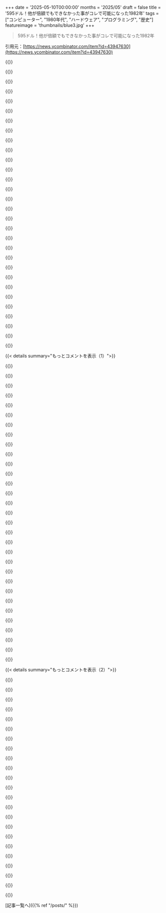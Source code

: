 +++
date = '2025-05-10T00:00:00'
months = '2025/05'
draft = false
title = '595ドル！他が倍額でもできなかった事がコレで可能になった1982年'
tags = ["コンピューター", "1980年代", "ハードウェア", "プログラミング", "歴史"]
featureimage = 'thumbnails/blue3.jpg'
+++

> 595ドル！他が倍額でもできなかった事がコレで可能になった1982年

引用元：[https://news.ycombinator.com/item?id=43947630](https://news.ycombinator.com/item?id=43947630)




{{<matomeQuote body="ガキの頃はC64イケてたけど、今見ると広告の比較はおかしいね。高いやつ（Atari 800とかTRS-80 Model IIIとか）としか比べてないじゃん。安い競合（TI 99/4AとかTRS-80 Color Computerとか）もホームユース（ゲームとかBasic）には十分だったし、もっと安かったのに、64KB RAMとかいる？って思うかも。あとTV出力って特徴にしてるけど、TRS-80はディスプレイ一体型だから載ってないだけ。C64はその価格にディスプレイ含まれてないしね。’Smart’ Peripheralsって何かわかんないけど、IBM PCは規格作ったし。競合だって80桁表示とか表計算とかコプロセッサとか良いとこあったのに載ってないし。" userName="neilv" createdAt="2025/05/10 21:57:10" color="#ff5c5c">}}




{{<matomeQuote body="「’Smart’ Peripherals」が何かわかんない？ あれはコンピューターのことだよ…。例えばC64のフロッピードライブには専用のCPUが載ってたんだ。プリンターとかもそうだったし、今でもそうだけどね。" userName="brudgers" createdAt="2025/05/10 22:07:57" color="#45d325">}}




{{<matomeQuote body="ディスクドライブはシリアルプロトコルを使ってて、実際8KBのRAMと6502 CPUが入ってるんだ。C64本体にドライブコントローラーは無くて、ドライブにシリアルコマンドを送って、それが応答する形。64のCIAにあったハードウェアバグのせいで、プロトコルは本来よりずっと遅かった。後の機種では直ったけど、そっちはグラフィックとか色々ダメになったんだよね。" userName="juancn" createdAt="2025/05/10 22:24:11" color="#ff33a1">}}




{{<matomeQuote body="そうそう、んで1986年にちょうどNASAのラボでインターンしてたんだけど、そこではマルチプロセッサを研究してて、当時はマジでクレイジーなアイデアだったんだ。それで閃いたんだよね、C64と1台かそれ以上の1541sの間でbit-bangドライバを書いて、自分だけのちっちゃいマルチプロセッサ作れるんじゃね？って。んで作ったんだ。国際科学フェアまで行って、結局大学の奨学金もゲットできた。コードはいっぱい書いたけど、17歳の時に書いたあの数百行の6502アセンブリがたぶん一番誇りに思ってるやつ。" userName="GlenTheMachine" createdAt="2025/05/11 02:50:02" color="#45d325">}}




{{<matomeQuote body="WozのApple IIでの大きな功績の一つが、フロッピードライブをホストコンピューターのCPUから完全にソフトウェアで動かしたこと。これがフロッピードライブとコントローラーをすごく安くしたんだ。" userName="fmajid" createdAt="2025/05/10 22:33:53" color="">}}




{{<matomeQuote body="そう、しかも断然速かった。30倍とか！C64のハードウェアバグがなかったとしても、Disk IIの方がずっと速いよ。Wozのデザインがいかに凄かったか、マジで驚くわ。まるで思いつきで、彼がDisk IIで作ったことは、当時のSilicon Valleyどころか世界の誰もやってなかったこと。IBMとかHPとかShugartとかTandonは言うまでもなく、Appleと競合してたCommodoreやTandyだって優秀なエンジニアはたくさんいたのに、速くて安くて信頼できるフロッピードライブとコントローラーは作れなかった。Chuck Peddleだって凡人じゃないのにね。Wozが1976〜1978年にInteger BASIC、Apple IIカラーグラフィック、Disk IIでやったこと見ると、「10倍開発者」とか信じちゃうよ。" userName="TMWNN" createdAt="2025/05/11 00:03:28" color="#ff5733">}}




{{<matomeQuote body="Atariもね、あれは比較表でも認められてるけど。Bob Russellが昔、1541はCommodoreが作った最高のコンピューターだって言ってたのを見たことがあるよ。" userName="classichasclass" createdAt="2025/05/10 23:16:44" color="">}}




{{<matomeQuote body="＞64のCIAのハードウェアバグのせいで、プロトコルが本来よりずっと遅かった<br>もしそれが本当なら、同じハードウェアとケーブルでFastloadみたいなカートリッジが、標準のC64コードより何倍も速くプログラム読み込めたりしないだろ。C64のROMコードは動いたけど、遅かったんだ。内蔵のシリアルルーチンもそう。C64で2400bpsモデム使ったとき、コンピューターが追いつかなくてゴミデータしか来なかった。アップロードもダウンロードもできなくて、原因は遅いROMシリアルコードだったんだ。好きなターミナルソフトを自分でアセンブリ言語のbit-bangシリアルドライバで改造したら、2400bpsモデムが完璧に動いた。遅いディスクドライブのシリアルコードも同じ。俺の知る限り、ハードウェアの欠陥じゃなくて、ただの遅いドライバーコードだったんだよ。俺が知ってる奴はみんなFastloadカートリッジ持ってたけど、俺は「その界隈」にいたから、当時の平均的なユーザーとは違うかもね。" userName="leptons" createdAt="2025/05/11 00:49:04" color="#38d3d3">}}




{{<matomeQuote body="Paperclipっていうワードプロセッサに80桁プレビューモードがあったんだよね。高解像度で80桁のテキストが表示されるんだけど、当時は魔法みたいだったよ。10歳の僕にはなんかすごく本格的な仕事してる気分になれたんだ”" userName="cgh" createdAt="2025/05/10 22:44:29" color="">}}




{{<matomeQuote body="fastloadってプロトコルを速くしたのかな、それともデータを圧縮したのかな？カセットの読み書きを速くする他のソフトを使った記憶があるけど、あれは圧縮だった気がするんだ”" userName="ako" createdAt="2025/05/11 07:01:28" color="#ff33a1">}}




{{<matomeQuote body="ほら、ChatGPTみたいなブレークスルーのことなんだけどさ、あれは当時だと計算能力的に無理だったんだよね、大衆に普及して現実の産業をひっくり返すなんてさ。今ってユビキタスAIコンピューティングの新しい時代に入ってるのかな？" userName="sizzle" createdAt="2025/05/12 08:43:14" color="#45d325">}}




{{<matomeQuote body="Atari 400は全然勝負になんなかったな。子供の頃持ってたんだけど、近所の友達がC64を持っててさ。あのメンブレンキーボードが大きなハンディだったよ。まあAtariにも良いゲームはあったけどね！フルスペックのIBM PCは競合って感じじゃなかった。値段が3倍だし、あの頃あんな大金出す家庭はほとんどなかったからさ。" userName="Bud" createdAt="2025/05/11 04:19:21" color="#785bff">}}




{{<matomeQuote body="Wozniakの設計を否定するつもりはないんだけど、Disk IIとCommodoreのドライブ設計は方向性が違ったんだ。AppleはハードウェアシンプルでCPUに負荷、Commodoreはドライブ側が賢くて本体の負荷を減らした。Wozniakはシンプル天才、Commodoreは複雑な設計をミスる天才だったね。まあ、それは別の話だけど。" userName="II2II" createdAt="2025/05/11 10:40:40" color="#785bff">}}




{{<matomeQuote body="実はハードウェアバグはVIC-20の6522 VIAにあったんだよ。CIAの6526シフトレジスタがそのバグを直したんだ。C64の主な問題はVIC-IIがプロセッササイクルを奪うことだったんだよね。" userName="classichasclass" createdAt="2025/05/10 23:40:45" color="#45d325">}}




{{<matomeQuote body="＞ breakthroughs like ChatGPT<br>まあ、冷たい水でも飲んだら？<br>30年前はさ、AIが幻覚見るのは問題だって思われてたんだよ。時代も変わったのかもね。" userName="hulitu" createdAt="2025/05/12 20:21:21" color="">}}




{{<matomeQuote body="クロックビットをなくして、二つのCPUを同期させることで、1541が一度に2ビット送れるようにするんだ。GCRデコードのせいでそれでも遅かったけどね。ここ10年くらいで、ストリーミングGCRデコーダーを書き始める人も出てきたよ。" userName="bonzini" createdAt="2025/05/11 09:27:17" color="#38d3d3">}}




{{<matomeQuote body="＞同僚が1541ドライブ同士でドライブ間コピーをデモしてたのを覚えてるよ<br>それはね、1541がただのドライブじゃなくて、6502 CPU，2kB RAM，16kB ROMを積んだ完全なコンピューターだったからなんだ．serial interface経由でRAMにソフトを読み込めたし、2kBに収まるプログラムならなんでもfirmwareを置き換えられたんだよ．" userName="Tuna-Fish" createdAt="2025/05/11 15:24:49" color="#45d325">}}




{{<matomeQuote body="C64のCIA 6526のシフトレジスタは使われてないんだ．というのはね、それに繋がるpcb上のパターンが基板パートナーによって間違って切断されちゃって、Tramielが手直しに時間かけるのを嫌がったからさ．C64はVIC-20と同じすっごく遅いビットバンギング方式を使ってるんだよ．" userName="Tuna-Fish" createdAt="2025/05/11 19:07:39" color="#45d325">}}




{{<matomeQuote body="Appleのcassette port interfaceも評価すべきだよ．あれは1541ディスクドライブと同じくらい速く動いただけじゃなくて、電話回線と繋ぐための安い市販部品をいくつか足すだけで、初歩的な半二重1200bps modemとしても使えたんだ．<br>他に誰もあれを実験しなかったみたいで、いつも驚いてたんだよね．" userName="CamperBob2" createdAt="2025/05/11 04:25:30" color="#38d3d3">}}




{{<matomeQuote body="実はね、ちょっとしたセクタインターリーブの工夫だけで、Apple Disk IIはディスクの回転速度いっぱいでフロッピーからメモリにストリーミングできたんだ．それ以上速くするのはハードウェア変更なしには不可能なくらい．<br>しかもRadio Shackで手に入る8個くらいのチップで作った”コントローラー”カードで実現してたんだよ．Disk IIはマイクロコンピュータ時代で一番賢いハードウェアだろうね．" userName="ajross" createdAt="2025/05/11 03:28:27" color="#45d325">}}




{{<matomeQuote body="そう、遅い理由はいくつかあるんだ．VIC-20のI/Oチップのバグが64でも尾を引いたのに加え、64独自の配線ミスやVIC-II DMAの影響で、結局遅くするしかなくてね．<br>Commodoreは改善を試みたよ．Plus/4向けの速い1551、そして128と1571の速いburst mode．でも時すでに遅しって感じかな．<br>個人的には1571は1541よりずっといい．速いし信頼性高いしMFMも読めるからね．" userName="classichasclass" createdAt="2025/05/10 23:30:25" color="#ff5c5c">}}




{{<matomeQuote body="おいおい、マジかよ？あんなクソみたいなデザイン、経歴書に載せないでくれるなら、恐喝屋に金積んででも頼むわ．<br>”1980年代は何してたの，おじいちゃん？” ”Apple ][のcassette portにかろうじてついていけるフロッピーディスクドライブを設計してたんだ．” ”...あぁ．”" userName="CamperBob2" createdAt="2025/05/11 04:28:10" color="">}}




{{<matomeQuote body="つまりね、AppleにはWozがいたってことだよ．😊" userName="neilv" createdAt="2025/05/10 22:20:01" color="">}}




{{<matomeQuote body="それ自身のCPUを持ってたから、高価になったし、Apple向けのWozniakのドライブよりずっと遅かったんだ．" userName="mattgrice" createdAt="2025/05/11 16:34:59" color="">}}




{{<matomeQuote body="TIに関しては特別な理由があったんだ．Tramielは電卓チップでひどい目に遭わされたことを根に持ってた．その頃TIのホームコンピューター部門は経営失敗で大損失、VIC-20が99/4Aを叩き潰してる最中だったんだ．TramielはTIの存在を認めるのも嫌なくらいでね．まさに”仕返しってのは酷いもんだ”さ．" userName="classichasclass" createdAt="2025/05/10 23:15:24" color="#45d325">}}




{{<matomeQuote body="Speedscript（https://en.wikipedia.org/wiki/SpeedScript）でも全く同じ気持ちになったよ（僕と弟が何時間もかけて打ち込んだんだ 🙂）" userName="FeloniousHam" createdAt="2025/05/15 17:45:31" color="">}}




{{<matomeQuote body="Apple II+だけが比較で大文字しか対応してなかったのが面白いね。それでこの記事を見つけたんだ：https://www.vintagecomputing.com/index.php/archives/2833/why..." userName="colinbartlett" createdAt="2025/05/10 21:16:07" color="#ff5733">}}




{{<matomeQuote body="Apple II+への批判は妥当だけど、比較にはちょっと疑問な点もあるね。POKEYの評価は不公平かな、SIDの方がいいと思うけどね。C64のCP/Mオプションはほとんど使えなかったよ、1541がMFMフォーマットを読めなかったから。（C128ではもっと役に立ったけど、1571ドライブが必要で、1985年にはもうCP/Mは終わりかけだった。）キーボードの基準もAppleとCommodoreを比べるのは無理があるかもね。でも、これはすごい広告だし、トラミエルのCommodoreだったから——彼は絶対勝ちたかったんだろうね。" userName="classichasclass" createdAt="2025/05/10 21:44:42" color="#38d3d3">}}




{{<matomeQuote body="POKEYって周波数レジスタの制限で音程がずれちゃって、いい音楽作るの難しかったんじゃない？" userName="vardump" createdAt="2025/05/10 23:25:54" color="">}}




{{<matomeQuote body="でもAppleには80カラムカードオプションがあって、フルasciiだったよ。USCD Pascalを追加したら、遊び道具からコンピューターサイエンスのプログラミング教材になったんだ。" userName="_wire_" createdAt="2025/05/10 21:46:42" color="#ff5733">}}




{{< details summary="もっとコメントを表示（1）">}}

{{<matomeQuote body="AppleはC64より5年近く古い、あの時代ではすごく長い時間だよ。" userName="mixmastamyk" createdAt="2025/05/10 23:26:00" color="">}}




{{<matomeQuote body="僕がC64を買ったのはすごく遅くて、1991か92年頃だったかな。ポーランドで友達から中古のを買ったんだ。当時は東ヨーロッパは西側より10年遅れてたからね。2年後に中古のディスクドライブを買った。だから2年間はBoulder Dashみたいなカートリッジしか動かせなかったよ。（テープドライブをちゃんと読み込めたのは一度きりで、”Winter Games”を遊んだんだ。）でもその退屈からBASICでプログラミングを始めて、いつも最高のテキストゲームを作るのを夢見てたんだ 😉" userName="syntex" createdAt="2025/05/10 22:00:13" color="#ff5c5c">}}




{{<matomeQuote body="＞（テープドライブをちゃんと読み込めたのは一度きりで、”Winter Games”を遊んだんだ）<br>変だね。Commodore Datasetteはテープシステムとしてはかなり信頼できる方だよ、SinclairやTRS-80のよりずっとね。普通のカセットレコーダーをアダプターで使おうとしたの？" userName="TMWNN" createdAt="2025/05/11 00:05:52" color="">}}




{{<matomeQuote body="Datasetteには調整プログラムがあったと思うよ。トーンか信号を流してヘッドが合ってるか確認できるんだ。持ってなかったカートリッジにあったかな。実際、子供の頃はこんな調整のこと知らなかったよ。Amiga 500に変えてから数年後に知ったんだ。" userName="syntex" createdAt="2025/05/11 12:54:23" color="">}}




{{<matomeQuote body="うーん、僕も同じ。Datassette 1530 C2Nを持ってたけど、何も読み込めなかったんだ。一度か二度はできたかな。両親が修理に出してくれたけど、「壊れてない」って言われて返ってきたよ。" userName="kybernetyk" createdAt="2025/05/11 08:31:17" color="">}}




{{<matomeQuote body="自分も似た感じだけど、USでもっと昔の話ね．当時一番良かったのは、floppy driveが買えなかったことかな．友達はdrive持ってたからgamesばっかだったけど、俺はprogrammingを学ぶしかなかったんだ．" userName="heironimus" createdAt="2025/05/10 23:10:56" color="#ff5c5c">}}




{{<matomeQuote body="floppy drive買えなかったのはラッキーだったかもね．特にCommodore 1541は高くて遅くて有名で、性能改善hacks市場まであったくらい．なんで酷かったかは面白い読み物だよ．<br>友達がgameばっかだったって？俺は最初tape cassette recorderもなくて毎回programs打ち込み直し．8-bit microの4K memoryでも大丈夫だったよ．commercial gamesを知らなかったのは良かったね．じゃないとprogrammerになってなかったかも！" userName="mrandish" createdAt="2025/05/10 23:44:43" color="#ff5c5c">}}




{{<matomeQuote body="Luxury！俺はVic-20とcassette driveとblack and white TVだったよ．俺もprogrammingを学んだんだ．" userName="mixmastamyk" createdAt="2025/05/10 23:28:21" color="">}}




{{<matomeQuote body="後から見ると、PCをworkhorseとして売り出そうとしてたのが分かるね．当時仕事で重要だったのは、どれだけtextを表示できるか．Colourやsoundより情報量だったんだ．high end workstationsはcolourよりresolution bitmapped displaysを重視してたしね．<br>TRS-80, PET, CBM8032, VIC-20, C64とか色んなPCがある家で育ってラッキーだったよ．C64は何でもできるしgamesには最高．でもworkならcharacters on screenが大事だったんだ．" userName="Lerc" createdAt="2025/05/10 22:34:33" color="#785bff">}}




{{<matomeQuote body="CP/M optionがあったなんて全然ideaなかったよ．C64で実際にCP/Mをrunningしてる人なんて聞いたことないな．" userName="criddell" createdAt="2025/05/11 13:02:18" color="">}}




{{<matomeQuote body="Same．後でC128についてきたCP/M boot diskで遊んだけど、few hoursでfunじゃなくなって、existenceを知らなかったことにしたよ．" userName="kstrauser" createdAt="2025/05/12 00:40:00" color="">}}




{{<matomeQuote body="俺triedしたけど．あんまりうまくworksしなかったな．" userName="themadturk" createdAt="2025/05/12 22:52:02" color="">}}




{{<matomeQuote body="このsloganのEnglishを誰かexplainしてくれない？俺にはno senseなんだ．advertisedされてる”what nobody else can give you”が”it”だと考えると、sloganは：Buy it for twice the price．になる？そうなると298ドルだったはず？sentenceは”at half the price”で終わった方がbetterだったんじゃない？" userName="a1371" createdAt="2025/05/11 02:50:10" color="#ff33a1">}}




{{<matomeQuote body="君はこうreadingしてるんだね：For $595, you get （what nobody else can give you） （for twice the price）<br>でもこうreadすべきなんだ：For $595, you get （what nobody else can give you for twice the price）<br>Rephrasedすると：No one else makes a machine that can do what ours does, even if they charge twice as much！" userName="spinarrets" createdAt="2025/05/11 03:00:43" color="#38d3d3">}}




{{<matomeQuote body="俺もsame reactionで、意味がmake senseするまでthree or four times readしたよ．（Native speakerで、degree in English持ってるんだけどね．）it’s a very hard-to-follow sentence constructionだと思うな．" userName="timknauf" createdAt="2025/05/11 10:18:38" color="">}}




{{<matomeQuote body="いや、1200ドル以下の製品と競合できるって言ってるんだよ。" userName="loeg" createdAt="2025/05/11 02:51:34" color="">}}




{{<matomeQuote body="学校でApple II+とCommodore 64使ったけど、C64のディスク遅くてハマれなかった。Appleは劣ってたけど”しっくり”きた。大学でもPCとAmiga比べて、Amigaは優れてたけど”しっくり”こなかったんだ。（https://en.wikipedia.org/wiki/Worse_is_better）" userName="dekhn" createdAt="2025/05/11 00:39:04" color="#785bff">}}




{{<matomeQuote body="大学の友達はAmigaとかでゲーム三昧、卒業に時間かかってたな。俺はTandon 286 PCに287 coprocessorで、たぶんAmigaの倍の値段だったけど、MatlabやWordPerfectがよく動いて勉強にはそれで十分だったよ。" userName="j-a-a-p" createdAt="2025/05/11 01:12:24" color="#ff5c5c">}}




{{<matomeQuote body="1982年当時、広告がより高価なマシンとしかC64を比較せず、明らかに優れたマシンで、より早く発売され、C64の3分の1以下の値段だったZX Spectrumとの比較を都合よく無視してるのって面白いね。" userName="utopcell" createdAt="2025/05/11 04:26:34" color="#ff33a1">}}




{{<matomeQuote body="あれはアメリカ国内向けの広告だったんだ（だからドル表記なんだよ）、ZX Spectrumは（俺が知る限り）アメリカでは売られてなかったんだ、Timex-Sinclair 2068っていうそれっぽい互換機だけだった。<br>https://en.wikipedia.org/wiki/Timex_Sinclair_2068" userName="UncleSlacky" createdAt="2025/05/11 14:24:59" color="">}}




{{<matomeQuote body="2068も200ドル以下のマシンだったんだけど、あれは発売が83年だったんだ。<br>https://archive.org/details/byte-magazine-1983-12/page/n281" userName="utopcell" createdAt="2025/05/12 02:21:47" color="">}}




{{<matomeQuote body="面白い事実：インフレ調整すると、当時の595ドルは今の価値で2017.82ドルに相当するんだ。<br>https://data.bls.gov/cgi-bin/cpicalc.pl?cost1=595&year1=1982..." userName="leonidasv" createdAt="2025/05/11 01:59:24" color="#ff33a1">}}




{{<matomeQuote body="今のハイエンドワークステーションと同じくらいの値段なんだなって気づくと変な感じだよね—インフレ補正しても、技術の絶対コストは大幅に下がってるんだって改めてわかるね。" userName="nxobject" createdAt="2025/05/11 17:22:36" color="">}}




{{<matomeQuote body="2000ドル出せばかなり良いコンピューター買えるけど、今の”トップエンド”ワークステーションってなると、フル装備のMac StudioとかRTX 6000入りのWindows PCみたいなやつで、その場合1万ドル以上払うことになるね。" userName="sbierwagen" createdAt="2025/05/11 18:29:59" color="">}}




{{<matomeQuote body="Commodore BASICマジでひどかったわ．描画コマンドないしグラフィックとかSIDの制御も全然できないんだ．何でもかんでもPOKEと魔術みたいな数字でやるしかない．クソ遅いしマジ最悪．ZX SpectrumのBASICの方がマシだったと思うわ．あっちは描画とかサウンドのコマンドもあったしUDGも使いやすかった．C64に乗り換えた時，BASICで何もできなくてマジでイライラした記憶があるよ．" userName="bartread" createdAt="2025/05/10 23:59:41" color="#ff5733">}}




{{<matomeQuote body="いやー，C64のBASICは当時としては他のと変わんなかったと思うけどな．POKEとか駆使して結構色々できたし，Atari BASICよりマシだったぜ．C64では86年から90年代にかけてBASICで色々やったし，アセンブリにもすぐ移行できた．C64のマニュアルが凄くてDIY向けだったね．Demosceneとかcrack introsもやったし，BASICで3D計算とかもしたよ．C64で凄いことできなかったってんなら，それはC64じゃなくてその人の問題だと思うけどな．" userName="leptons" createdAt="2025/05/11 01:11:24" color="#ff5733">}}




{{<matomeQuote body="俺も子供の頃（～13歳くらい）C64持ってた．BASICでできること全部やったら，やっぱマシン語だって思ったんだ．おこづかい貯めて「C64 Programmer’s Reference Guide」買って，色々学んだけど，アセンブラがなくてマジで詰んだわ．本に64MONって書いてあったけど，子供だったからどこで手に入れるか分かんなかったんだよね．手書きでプログラム書いて，数字に変換してPOKEでメモリに手打ちしてたけど，マジ大変だった．C128に買い替えてアセンブラ使えるようになった時には，もう8ビットの時代は終わってPCに移ってたんだよね．マジでC64にアセンブラ付いてればよかったのにって今でも思うわ．" userName="ryandrake" createdAt="2025/05/11 03:44:54" color="">}}




{{<matomeQuote body="俺も君と同じくらいの歳でシステム内部に興味津々だったわ．たぶんProgrammer’s Reference Guide持ってたと思う．アセンブリ直接書くのは無理だって諦めたけどね．Compute!’s Gazetteって雑誌でBASICのタイプインとか，マシン語のデータ入力プログラム（あれでゲームとかワープロとかあったんだぜ）で色々やったよ．システムアーキテクチャそのものにマジでハマったんだ．メモリとかSIDとか，図を見るだけでワクワクしたわ．大学でシステム系の素養ができたけど，PC（286からWindows PCs）に移って生システムから離れた時はちょっと寂しかった．でも6502と6510のことは忘れないぜ．" userName="AStonesThrow" createdAt="2025/05/11 13:41:30" color="#785bff">}}




{{<matomeQuote body="俺の最初のマシン語実験もPOKE文だったよ．これでいけるって分かってから深くハマったんだ．運良く同じ頃に300baudモデムを手に入れて，BBSでアセンブリ言語のツールを見つけたんだよね．モデムがマジで鍵だったわ．これで全然違う世界が開けたんだ．他のプログラマーから色んなプログラミングテクニックを学んだよ．他の人のプログラムを逆アセンブルして読む方法とかね．" userName="leptons" createdAt="2025/05/11 04:22:08" color="">}}




{{<matomeQuote body="C64 BASICはSpectrumのBASICと比べてもダメだったし，AcornのBBC BASICと比べたらマジひどかったぜ．POKEで何でもできたのは確かだけど，OSルーチンとかBASICからアセンブラにアクセスできる奴と比べたら，マジで大変な作業だったよな．" userName="aardvark179" createdAt="2025/05/11 09:32:53" color="">}}

{{</details>}}




{{< details summary="もっとコメントを表示（2）">}}

{{<matomeQuote body="Commodore BASICがダメだったのは，Tramielが1977年にMicrosoft BASICの永久ライセンスを買ってたからだよ．PET用で，VICとか64で新しくする必要ないって思ったんだろうな．" userName="buescher" createdAt="2025/05/11 15:11:58" color="#38d3d3">}}




{{<matomeQuote body="俺は小学校でCommodore 64のBASICを独学したおかげでプログラマーになれて，その後の40年間ずっとこの道だよ．まぁ人それぞれなんだろうな．" userName="masto" createdAt="2025/05/11 00:52:28" color="">}}




{{<matomeQuote body="俺も同じだよ．変数代入，forループ，if-then，それとpokeコマンドしか知らなかったんだ．それでもプログラマーだって自分を意識し始めたのはその時点からだね．C64 basicで書いたのは画面上でボールが動くだけのプログラムだったけどさ．笑" userName="syntex" createdAt="2025/05/11 12:56:59" color="">}}




{{<matomeQuote body="俺はさ、10歳の時BASICと音楽理論をC64と白黒テレビで独学したんだよ。人生のどこにいるかとか、その時何に「ハマる」かで全然違うと思うな。" userName="JohnTHaller" createdAt="2025/05/11 07:12:03" color="">}}




{{<matomeQuote body="Commodoreって当時はマジすごかったんだぜ。初めて成功したホームコンピュータだったのに、経営失敗とか製品バラバラにしちゃったり、IBMやMicrosoftへの対応にコケて潰れたのは残念だよな。" userName="guidedlight" createdAt="2025/05/10 21:19:25" color="#45d325">}}




{{<matomeQuote body="うちさ、家族みんなCommodore派だったんだ。Vic-20から使い始めて、Doomが出るまでかなり色んな機種を使ったなあ。" userName="unsnap_biceps" createdAt="2025/05/10 21:09:18" color="">}}




{{<matomeQuote body="Tomy Tutorの後は、C64で始まって、そのあとC128を使ったよ。どっちも高校卒業するまで結構普通に使ってたな。" userName="classichasclass" createdAt="2025/05/10 21:41:29" color="">}}




{{<matomeQuote body="VIC 20からAmiga 500に買い替えたんだ。あれは結構なジャンプアップだったよ。" userName="smilespray" createdAt="2025/05/10 23:21:56" color="">}}




{{<matomeQuote body="1982年のパンフレットだけど、ゲームんとこにAce of Acesが載ってるんだよ。AccoladeのAce of Aces (WW2 combat flight sim) は1986年まで出なかったんだよね。これって別のAce of Acesだったのかも - 例えばNovaのテーブルトップゲームの移植版で、結局出なかったやつとか？これについて何か知ってる人いない？" userName="Nate75Sanders" createdAt="2025/05/10 22:45:45" color="#45d325">}}




{{<matomeQuote body="オーケー、これだよ：https://www.gamesthatwerent.com/gtw64/ace-of-aces/ Jim Rothwell（ギャラリー画像見て拡大して）がUltimax向けにAce of Acesっての出す予定だったみたい、もし俺の理解が合ってたらね。Ultimaxなんて5分前まで知らなかったわ。追記：画像リンクはここ：https://www.gamesthatwerent.com/wp-content/uploads/gtw64/a/a..." userName="Nate75Sanders" createdAt="2025/05/11 14:26:46" color="#ff33a1">}}




{{<matomeQuote body="写ってるAce of Acesのことは何も知らないけど、ArtechかAccoladeのやつじゃないのはマジで確か。$595ってC64の1982年の発売価格だから、このパンフレットはその頃のだと思ってほぼ間違いないよ。" userName="classichasclass" createdAt="2025/05/10 23:21:51" color="#ff5733">}}




{{<matomeQuote body="価格表とか、ここの投稿タイトル以外でさ、どっか1982年って書いてある？パンフレット実はもっと新しいって可能性ない？" userName="echoangle" createdAt="2025/05/10 22:53:13" color="">}}




{{<matomeQuote body="一番下の右端に0782100Mってコードがあるよ。これをググったらここが出てきて、これも（たぶん推測だけど）パンフレットが1982年のだって言ってるね。https://www.computerhistory.org/collections/catalog/10264626..." userName="indigodaddy" createdAt="2025/05/10 23:04:45" color="#ff33a1">}}




{{<matomeQuote body="それ考えたんだけど、値段見てさ。で、classichasclassって人が俺への返信で指摘してんだけど（https://news.news.ycombinator.com/item?id=43949843）、595ドルって発売当初の値段なんだよね。あと、Atari 800XLじゃなくてAtari 800と比べてるのも別の証拠かも。800XLは1983年発売だし。" userName="Nate75Sanders" createdAt="2025/05/11 14:20:17" color="">}}




{{<matomeQuote body="俺の最初のコンピュータはVIC-20（1982年頃）だったな。3KBのRAM。容量少なすぎて、ほとんどのappsはMachine Codeで書くしかなかったんだ。まあ、それはそれでOK。学校にはSTD Bus-Based 6800があって、256Bだった。すごく良いlearning experienceになったよ。" userName="ChrisMarshallNY" createdAt="2025/05/10 22:32:04" color="">}}




{{<matomeQuote body="俺もそうだけど、assemblyってcollegeまで聞いたことなかったな。How did you learn it？Basic manualしかboxには入ってなかったと思うんだけど。" userName="mixmastamyk" createdAt="2025/05/10 23:31:05" color="">}}




{{<matomeQuote body="俺はRadio Shack Color Computerを持ってたんだけど、Radio Shackって店がROM cartridgeで（game cartridgesと一緒に）editor/assemblerを売ってたんだよ。俺はそれでassemblerを始めた。manualはusing the assembler itselfが主で、6809 CPU assembly languageについてはminimal overviewしかなかった。over 7000 locationsのRadio Shackでassembly language IDEが買えたって、今思うと変な話だよね。My teenaged selfはMotorolaをphone bookで調べて、called their offices asking for information on how to program their CPU。Some nice salesperson there took pity on me and sent me their 6809 reference manual along with a quick reference card for free。manualはquite a sizable book that I wasn’t fully ready to understand yetだけど、that reference cardはmy constant companionだったよ。今でも持ってるんだ。笑" userName="mrandish" createdAt="2025/05/11 00:19:27" color="#45d325">}}




{{<matomeQuote body="Those reference cardsはvery helpful。In college the embedded PC boards（generic）x86 and（I forget if it was a 68 or 65 series CPU）each included a CPU manual and quick assembly reference card。Seeing instructions grouped by how the decoder wanted them, it was much easier to see where a given entry would have 3 or 4 bits utilized to decode a sub function among a general class of instructions。Sadly I couldn’t find a good link to a quick reference card, but there are some copies of the CPU manual on https://archive.org/search?query=6809 。A Wikipedia site is nowhere near as good as a properly typeset and slightly grouped to convey clarity card, but it’s still useful https://github.com/Ta0uf19/Motorola-6809-Cheatsheet。" userName="mjevans" createdAt="2025/05/11 16:16:42" color="">}}




{{<matomeQuote body="Here’s a PDF that’s identical to my Motorola 6809 Quick Reference Card：https://web.archive.org/web/20190714001537/http://chiclassiccomputers.org/docs/manuals/m6809_qrc.pdf。" userName="mrandish" createdAt="2025/05/11 23:31:10" color="#ff5733">}}




{{<matomeQuote body="Not OPだけど、1983年に13歳でscholarshipをもらってa summer campに行ったんだ。rented space in a rich kid prep school for computer campでね。I learned pascal over two weeks and the following summer I went back and learned assembly。Three years later I built a 286 and fortunately lived near the Yale bookstore and it had a book on 286 assembly。Basically being a middle class kid adjacent to rich people is how I learned assembly at a young age。If it wasn’t for that camp I wouldn’t have learned computer architecture, logic, and assembly until college。「Zip code matters」ってことだね。" userName="gopherloafers" createdAt="2025/05/11 00:13:19" color="#ff5733">}}




{{<matomeQuote body="My C64 Programmers Reference Guideはtaught BASIC, and had a memory map of the computer, documentation for all the custom chip registers, all the opcodes for the 6510 CPU, chip timing diagrams, I/O port pinouts, and a full schematic of the C64 in the back of the manual。I’m sure not all C64s came with that, this was the old-school 2-inch-thick C64 manual that came with early computers, at least mine had it。From this manual I learned assembly language in about a week in 1986 while I was still in junior high school。It was pretty amazing。It definitely ignited my passion for programming, and I still code assembly today on embedded MCUs。https://archive.org/details/Commodore_64_Programmers_Reference_Guide。" userName="leptons" createdAt="2025/05/11 01:20:03" color="#ff5c5c">}}




{{<matomeQuote body="There was a third-party Machine Code Monitor cartridge。誰が作ったか覚えてないけど。You could write code, as well as view it, or debug it。俺は6502 manualを使った。I was taking Machine Code in school at the time（tech school -not ”proper” school）, and had learned how to trawl the tech literature for guidance。" userName="ChrisMarshallNY" createdAt="2025/05/10 23:36:45" color="">}}

{{</details>}}



[記事一覧へ]({{% ref "/posts/" %}})
